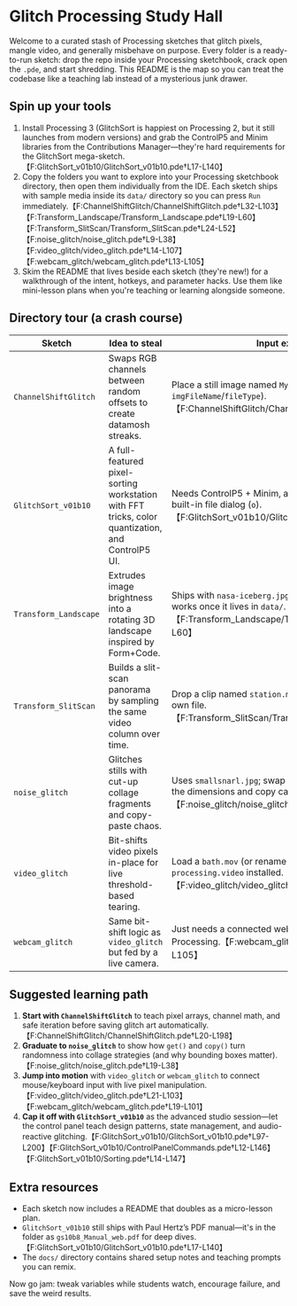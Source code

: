 # Glitch Processing Study Hall

Welcome to a curated stash of Processing sketches that glitch pixels, mangle video, and generally misbehave on purpose. Every folder is a ready-to-run sketch: drop the repo inside your Processing sketchbook, crack open the `.pde`, and start shredding. This README is the map so you can treat the codebase like a teaching lab instead of a mysterious junk drawer.

## Spin up your tools

1. Install Processing 3 (GlitchSort is happiest on Processing 2, but it still launches from modern versions) and grab the ControlP5 and Minim libraries from the Contributions Manager—they're hard requirements for the GlitchSort mega-sketch.【F:GlitchSort_v01b10/GlitchSort_v01b10.pde†L17-L140】
2. Copy the folders you want to explore into your Processing sketchbook directory, then open them individually from the IDE. Each sketch ships with sample media inside its `data/` directory so you can press `Run` immediately.【F:ChannelShiftGlitch/ChannelShiftGlitch.pde†L32-L103】【F:Transform_Landscape/Transform_Landscape.pde†L19-L60】【F:Transform_SlitScan/Transform_SlitScan.pde†L24-L52】【F:noise_glitch/noise_glitch.pde†L9-L38】【F:video_glitch/video_glitch.pde†L14-L107】【F:webcam_glitch/webcam_glitch.pde†L13-L105】
3. Skim the README that lives beside each sketch (they're new!) for a walkthrough of the intent, hotkeys, and parameter hacks. Use them like mini-lesson plans when you're teaching or learning alongside someone.

## Directory tour (a crash course)

| Sketch | Idea to steal | Input expectations | Play notes |
| --- | --- | --- | --- |
| `ChannelShiftGlitch` | Swaps RGB channels between random offsets to create datamosh streaks.| Place a still image named `MyImage.jpg` (or tweak `imgFileName`/`fileType`).【F:ChannelShiftGlitch/ChannelShiftGlitch.pde†L16-L83】 | Flip `shiftHorizontally`, `shiftVertically`, and `recursiveIterations` to control how chaotic the channel copying loop gets.【F:ChannelShiftGlitch/ChannelShiftGlitch.pde†L20-L183】 |
| `GlitchSort_v01b10` | A full-featured pixel-sorting workstation with FFT tricks, color quantization, and ControlP5 UI.| Needs ControlP5 + Minim, and any image you load via the built-in file dialog (`o`).【F:GlitchSort_v01b10/GlitchSort_v01b10.pde†L53-L140】 | Use the control panel or keyboard shortcuts to juggle sorting algorithms, glitch cycles, audio-driven filters, and JPEG degradation while you teach the concepts live.【F:GlitchSort_v01b10/GlitchSort_v01b10.pde†L97-L140】【F:GlitchSort_v01b10/ControlPanelCommands.pde†L12-L146】【F:GlitchSort_v01b10/Sorting.pde†L14-L147】 |
| `Transform_Landscape` | Extrudes image brightness into a rotating 3D landscape inspired by Form+Code.| Ships with `nasa-iceberg.jpg`; any grayscale-friendly image works once it lives in `data/`.【F:Transform_Landscape/Transform_Landscape.pde†L19-L60】 | Great for demonstrating brightness-to-geometry mapping in Processing’s 3D renderer—tweak `scale()` or sampling steps for performance lessons.【F:Transform_Landscape/Transform_Landscape.pde†L39-L59】 |
| `Transform_SlitScan` | Builds a slit-scan panorama by sampling the same video column over time.| Drop a clip named `station.mov` into `data/` or point to your own file.【F:Transform_SlitScan/Transform_SlitScan.pde†L15-L52】 | Marches a write head across the sketch window; amazing for discussing arrays, `Movie` events, and temporal sampling.【F:Transform_SlitScan/Transform_SlitScan.pde†L36-L51】 |
| `noise_glitch` | Glitches stills with cut-up collage fragments and copy-paste chaos.| Uses `smallsnarl.jpg`; swap in any 800×800 image or adjust the dimensions and copy calls.【F:noise_glitch/noise_glitch.pde†L5-L38】 | Walk through the `img.get`/`img.copy` combo to explain rectangular sampling, randomness, and export shortcuts (`s`).【F:noise_glitch/noise_glitch.pde†L19-L38】 |
| `video_glitch` | Bit-shifts video pixels in-place for live threshold-based tearing.| Load a `bath.mov` (or rename in code) and keep `processing.video` installed.【F:video_glitch/video_glitch.pde†L3-L107】 | Demonstrate how brightness thresholds, bit shifting, and keyboard-controlled parameters reshape moving footage.【F:video_glitch/video_glitch.pde†L21-L103】 |
| `webcam_glitch` | Same bit-shift logic as `video_glitch` but fed by a live camera.| Just needs a connected webcam recognized by Processing.【F:webcam_glitch/webcam_glitch.pde†L1-L105】 | Perfect for real-time workshops—mouse position sets the brightness threshold and arrow keys tweak the glitch grid while participants watch themselves warp.【F:webcam_glitch/webcam_glitch.pde†L19-L101】 |

## Suggested learning path

1. **Start with `ChannelShiftGlitch`** to teach pixel arrays, channel math, and safe iteration before saving glitch art automatically.【F:ChannelShiftGlitch/ChannelShiftGlitch.pde†L20-L198】
2. **Graduate to `noise_glitch`** to show how `get()` and `copy()` turn randomness into collage strategies (and why bounding boxes matter).【F:noise_glitch/noise_glitch.pde†L19-L38】
3. **Jump into motion** with `video_glitch` or `webcam_glitch` to connect mouse/keyboard input with live pixel manipulation.【F:video_glitch/video_glitch.pde†L21-L103】【F:webcam_glitch/webcam_glitch.pde†L19-L101】
4. **Cap it off with `GlitchSort_v01b10`** as the advanced studio session—let the control panel teach design patterns, state management, and audio-reactive glitching.【F:GlitchSort_v01b10/GlitchSort_v01b10.pde†L97-L200】【F:GlitchSort_v01b10/ControlPanelCommands.pde†L12-L146】【F:GlitchSort_v01b10/Sorting.pde†L14-L147】

## Extra resources

- Each sketch now includes a README that doubles as a micro-lesson plan.
- `GlitchSort_v01b10` still ships with Paul Hertz’s PDF manual—it's in the folder as `gs10b8_Manual_web.pdf` for deep dives.【F:GlitchSort_v01b10/GlitchSort_v01b10.pde†L17-L140】
- The `docs/` directory contains shared setup notes and teaching prompts you can remix.

Now go jam: tweak variables while students watch, encourage failure, and save the weird results.
